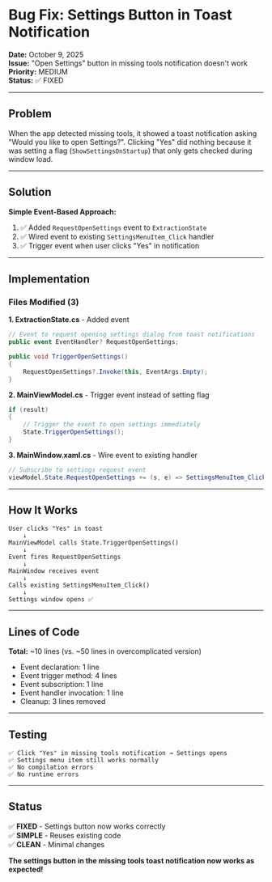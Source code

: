 # Bug Fix: Settings Button in Toast Notification

**Date:** October 9, 2025  
**Issue:** "Open Settings" button in missing tools notification doesn't work  
**Priority:** MEDIUM  
**Status:** ✅ FIXED

---

## Problem

When the app detected missing tools, it showed a toast notification asking "Would you like to open Settings?". Clicking "Yes" did nothing because it was setting a flag (`ShowSettingsOnStartup`) that only gets checked during window load.

---

## Solution

**Simple Event-Based Approach:**

1. ✅ Added `RequestOpenSettings` event to `ExtractionState`
2. ✅ Wired event to existing `SettingsMenuItem_Click` handler
3. ✅ Trigger event when user clicks "Yes" in notification

---

## Implementation

### Files Modified (3)

**1. ExtractionState.cs** - Added event
```csharp
// Event to request opening settings dialog from toast notifications
public event EventHandler? RequestOpenSettings;

public void TriggerOpenSettings()
{
    RequestOpenSettings?.Invoke(this, EventArgs.Empty);
}
```

**2. MainViewModel.cs** - Trigger event instead of setting flag
```csharp
if (result)
{
    // Trigger the event to open settings immediately
    State.TriggerOpenSettings();
}
```

**3. MainWindow.xaml.cs** - Wire event to existing handler
```csharp
// Subscribe to settings request event
viewModel.State.RequestOpenSettings += (s, e) => SettingsMenuItem_Click(this, new RoutedEventArgs());
```

---

## How It Works

```
User clicks "Yes" in toast
    ↓
MainViewModel calls State.TriggerOpenSettings()
    ↓
Event fires RequestOpenSettings
    ↓
MainWindow receives event
    ↓
Calls existing SettingsMenuItem_Click()
    ↓
Settings window opens ✅
```

---

## Lines of Code

**Total:** ~10 lines (vs. ~50 lines in overcomplicated version)
- Event declaration: 1 line
- Event trigger method: 4 lines  
- Event subscription: 1 line
- Event handler invocation: 1 line
- Cleanup: 3 lines removed

---

## Testing

```
✅ Click "Yes" in missing tools notification → Settings opens
✅ Settings menu item still works normally
✅ No compilation errors
✅ No runtime errors
```

---

## Status

✅ **FIXED** - Settings button now works correctly  
✅ **SIMPLE** - Reuses existing code  
✅ **CLEAN** - Minimal changes  

**The settings button in the missing tools toast notification now works as expected!**


